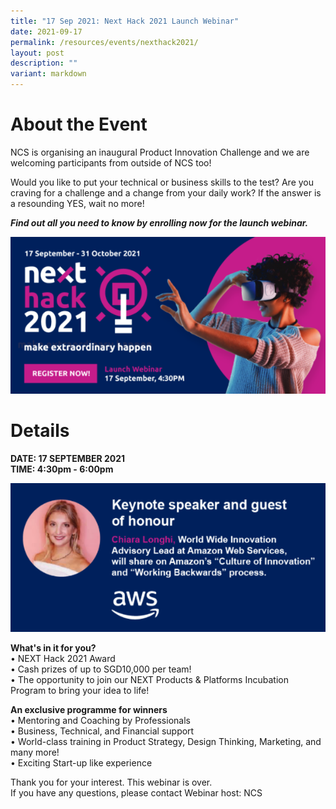 ```yaml
---
title: "17 Sep 2021: Next Hack 2021 Launch Webinar"
date: 2021-09-17
permalink: /resources/events/nexthack2021/
layout: post
description: ""
variant: markdown
---
```

# About the Event
NCS is organising an inaugural Product Innovation Challenge and we are welcoming participants from outside of NCS too!

Would you like to put your technical or business skills to the test? Are you craving for a challenge and a change from your daily work? If the answer is a resounding YES, wait no more!

***Find out all you need to know by enrolling now for the launch webinar.***

![NEXTHack2021](/images/events/events/NEXTHack2021.png)
# Details
**DATE: 17 SEPTEMBER 2021**<br>
**TIME: 4:30pm - 6:00pm**


![NEXTHack2021 Keynote speaker](/images/events/events/NEXTHack2021%20Keynote%20Speaker.png)

**What's in it for you?** <br>
•	NEXT Hack 2021 Award<br>
•	Cash prizes of up to SGD10,000 per team!<br>
•	The opportunity to join our NEXT Products &amp; Platforms Incubation Program to bring your idea to life!

**An exclusive programme for winners**<br>
•	Mentoring and Coaching by Professionals<br>
•	Business, Technical, and Financial support<br>
•	World-class training in Product Strategy, Design Thinking, Marketing, and many more!<br>
•	Exciting Start-up like experience


Thank you for your interest. This webinar is over. <br>
If you have any questions, please contact Webinar host: NCS